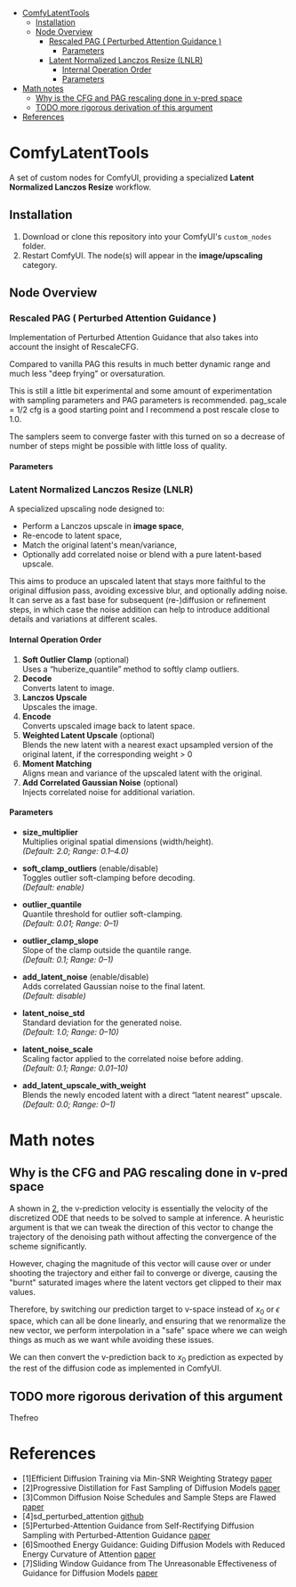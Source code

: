 - [ComfyLatentTools](#comfylatenttools)
  - [Installation](#installation)
  - [Node Overview](#node-overview)
    - [Rescaled PAG ( Perturbed Attention Guidance )](#rescaled-pag--perturbed-attention-guidance-)
      - [Parameters](#parameters)
    - [Latent Normalized Lanczos Resize (LNLR)](#latent-normalized-lanczos-resize-lnlr)
      - [Internal Operation Order](#internal-operation-order)
      - [Parameters](#parameters-1)
- [Math notes](#math-notes)
  - [Why is the CFG and PAG rescaling done in v-pred space](#why-is-the-cfg-and-pag-rescaling-done-in-v-pred-space)
  - [TODO more rigorous derivation of this argument](#todo-more-rigorous-derivation-of-this-argument)
- [References](#references)

# ComfyLatentTools

A set of custom nodes for ComfyUI, providing a specialized **Latent Normalized Lanczos Resize** workflow.

## Installation

1. Download or clone this repository into your ComfyUI's `custom_nodes` folder.
2. Restart ComfyUI. The node(s) will appear in the **image/upscaling** category.

## Node Overview

### Rescaled PAG ( Perturbed Attention Guidance )

Implementation of Perturbed Attention Guidance that also takes into account the insight of RescaleCFG.

Compared to vanilla PAG this results in much better dynamic range and much less "deep frying" or oversaturation.

This is still a little bit experimental and some amount of experimentation with sampling parameters and PAG parameters is recommended.
pag_scale = 1/2 cfg is a good starting point and I recommend a post rescale close to 1.0.

The samplers seem to converge faster with this turned on so a decrease of number of steps might be possible with little loss of quality.

#### Parameters

### Latent Normalized Lanczos Resize (LNLR)

A specialized upscaling node designed to:
- Perform a Lanczos upscale in **image space**,
- Re-encode to latent space,
- Match the original latent's mean/variance,
- Optionally add correlated noise or blend with a pure latent-based upscale.

This aims to produce an upscaled latent that stays more faithful to the original diffusion pass, avoiding excessive blur, and optionally adding noise.
It can serve as a fast base for subsequent (re-)diffusion or refinement steps, in which case the noise addition can help to introduce additional details and variations at different scales.

#### Internal Operation Order

1. **Soft Outlier Clamp** (optional)  
   Uses a “huberize_quantile” method to softly clamp outliers.
2. **Decode**  
   Converts latent to image.
3. **Lanczos Upscale**  
   Upscales the image.
4. **Encode**  
   Converts upscaled image back to latent space.
5. **Weighted Latent Upscale** (optional)  
   Blends the new latent with a nearest exact upsampled version of the original latent, if the corresponding weight > 0
6. **Moment Matching**  
   Aligns mean and variance of the upscaled latent with the original.
7. **Add Correlated Gaussian Noise** (optional)  
   Injects correlated noise for additional variation.

#### Parameters

- **size_multiplier**  
  Multiplies original spatial dimensions (width/height).  
  *(Default: 2.0; Range: 0.1–4.0)*

- **soft_clamp_outliers** (enable/disable)  
  Toggles outlier soft-clamping before decoding.  
  *(Default: enable)*

- **outlier_quantile**  
  Quantile threshold for outlier soft-clamping.  
  *(Default: 0.01; Range: 0–1)*

- **outlier_clamp_slope**  
  Slope of the clamp outside the quantile range.  
  *(Default: 0.1; Range: 0–1)*

- **add_latent_noise** (enable/disable)  
  Adds correlated Gaussian noise to the final latent.  
  *(Default: disable)*

- **latent_noise_std**  
  Standard deviation for the generated noise.  
  *(Default: 1.0; Range: 0–10)*

- **latent_noise_scale**  
  Scaling factor applied to the correlated noise before adding.  
  *(Default: 0.1; Range: 0.01–10)*

- **add_latent_upscale_with_weight**  
  Blends the newly encoded latent with a direct “latent nearest” upscale.  
  *(Default: 0.0; Range: 0–1)*



# Math notes
## Why is the CFG and PAG rescaling done in v-pred space
A shown in [2](#ref2), the v-prediction velocity is essentially the velocity of the discretized ODE that needs to be solved to sample at inference.
A heuristic argument is that we can tweak the direction of this vector to change the trajectory of the denoising path without affecting the convergence of the scheme significantly.

However, chaging the magnitude of this vector will cause over or under shooting the trajectory and either fail to converge or diverge, causing the "burnt" saturated images where the latent vectors get clipped to their max values.

Therefore, by switching our prediction target to v-space instead of $x_0$ or $\epsilon$ space, which can all be done linearly, and ensuring that we renormalize the new vector, 
we perform interpolation in a "safe" space where we can weigh things as much as we want while avoiding these issues.

We can then convert the v-prediction back to $x_0$ prediction as expected by the rest of the diffusion code as implemented in ComfyUI.

## TODO more rigorous derivation of this argument

Thefreo

# References
<a id="ref1"></a>
- [1]Efficient Diffusion Training via Min-SNR Weighting Strategy [paper](https://arxiv.org/abs/2303.09556)
<a id="ref2"></a>
- [2]Progressive Distillation for Fast Sampling of Diffusion Models [paper](https://arxiv.org/abs/2202.00512)
- [3]Common Diffusion Noise Schedules and Sample Steps are Flawed [paper](https://arxiv.org/abs/2305.08891)
- [4]sd_perturbed_attention [github](https://github.com/pamparamm/sd-perturbed-attention/tree/master)
- [5]Perturbed-Attention Guidance from Self-Rectifying Diffusion Sampling with Perturbed-Attention Guidance [paper](https://cvlab-kaist.github.io/Perturbed-Attention-Guidance/)
- [6]Smoothed Energy Guidance: Guiding Diffusion Models with Reduced Energy Curvature of Attention [paper](https://arxiv.org/abs/2408.00760)
- [7]Sliding Window Guidance from The Unreasonable Effectiveness of Guidance for Diffusion Models [paper](https://arxiv.org/abs/2411.10257)